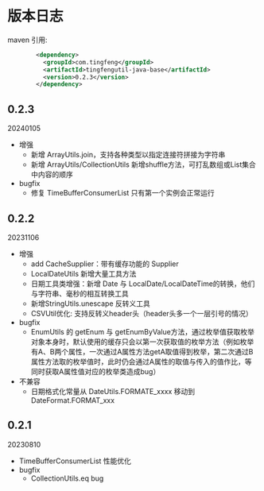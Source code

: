 # 版本日志
maven 引用:
```xml
        <dependency>
          <groupId>com.tingfeng</groupId>
          <artifactId>tingfengutil-java-base</artifactId>
          <version>0.2.3</version>
        </dependency>
```
## 0.2.3
20240105
- 增强
  - 新增 ArrayUtils.join，支持各种类型以指定连接符拼接为字符串
  - 新增 ArrayUtils/CollectionUtils 新增shuffle方法，可打乱数组或List集合中内容的顺序
- bugfix
  - 修复 TimeBufferConsumerList 只有第一个实例会正常运行
## 0.2.2
20231106
- 增强
  - add CacheSupplier：带有缓存功能的 Supplier
  - LocalDateUtils 新增大量工具方法
  - 日期工具类增强：新增 Date 与 LocalDate/LocalDateTime的转换，他们与字符串、毫秒的相互转换工具
  - 新增StringUtils.unescape 反转义工具
  - CSVUtil优化: 支持反转义header头（header头多一个一层引号的情况）
- bugfix
  - EnumUtils 的 getEnum 与 getEnumByValue方法，通过枚举值获取枚举对象本身时，默认使用的缓存只会以第一次获取值的枚举方法（例如枚举有A、B两个属性，一次通过A属性方法getA取值得到枚举，第二次通过B属性方法取的枚举值时，此时仍会通过A属性的取值与传入的值作比，等同时获取A属性值对应的枚举类造成bug）
- 不兼容
  - 日期格式化常量从 DateUtils.FORMATE_xxxx  移动到 DateFormat.FORMAT_xxx

## 0.2.1
20230810
- TimeBufferConsumerList 性能优化
- bugfix
  - CollectionUtils.eq bug